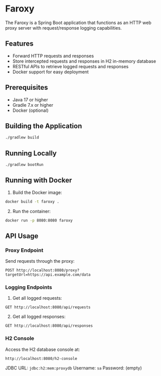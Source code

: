 # Faroxy

The Faroxy is a Spring Boot application that functions as an HTTP web proxy server with request/response logging capabilities.

## Features

- Forward HTTP requests and responses
- Store intercepted requests and responses in H2 in-memory database
- RESTful APIs to retrieve logged requests and responses
- Docker support for easy deployment

## Prerequisites

- Java 17 or higher
- Gradle 7.x or higher
- Docker (optional)

## Building the Application

```bash
./gradlew build
```

## Running Locally

```bash
./gradlew bootRun
```

## Running with Docker

1. Build the Docker image:
```bash
docker build -t faroxy .
```

2. Run the container:
```bash
docker run -p 8080:8080 faroxy
```

## API Usage

### Proxy Endpoint

Send requests through the proxy:
```
POST http://localhost:8080/proxy?targetUrl=https://api.example.com/data
```

### Logging Endpoints

1. Get all logged requests:
```
GET http://localhost:8080/api/requests
```

2. Get all logged responses:
```
GET http://localhost:8080/api/responses
```

### H2 Console

Access the H2 database console at:
```
http://localhost:8080/h2-console
```

JDBC URL: `jdbc:h2:mem:proxydb`
Username: `sa`
Password: (empty)
